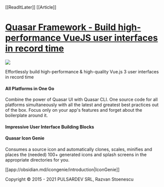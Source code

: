 [[ReadItLater]] [[Article]]

# [Quasar Framework - Build high-performance VueJS user interfaces in record time](https://quasar.dev/)

![](https://cdn.quasar.dev/logo-v2/svg/logo-vertical.svg)

Effortlessly build high-performance & high-quality Vue.js 3 user interfaces in record time

#### All Platforms in One Go

Combine the power of Quasar UI with Quasar CLI. One source code for all platforms simultaneously with all the latest and greatest best practices out of the box. Focus only on your app's features and forget about the boilerplate around it.

#### Impressive User Interface Building Blocks

#### Quasar Icon Genie

Consumes a source icon and automatically clones, scales, minifies and places the (needed) 100+ generated icons and splash screens in the appropriate directories for you.

[[app://obsidian.md/icongenie/introduction|IconGenie]]

Copyright © 2015 - 2021 PULSARDEV SRL, Razvan Stoenescu
